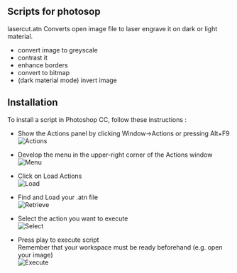 Scripts for photosop
--------------------

  lasercut.atn
    Converts open image file to laser engrave it on
    dark or light material.
  - convert image to greyscale
  - contrast it
  - enhance borders
  - convert to bitmap
  - (dark material mode) invert image

Installation
------------
To install a script in Photoshop CC, follow these instructions :

- Show the Actions panel by clicking Window->Actions or pressing Alt+F9<br />
![Actions](https://raw.github.com/pciavald/photoshop_scripts/master/tutorial/1.png)

- Develop the menu in the upper-right corner of the Actions window<br />
![Menu](https://raw.github.com/pciavald/photoshop_scripts/master/tutorial/2.png)

- Click on Load Actions<br />
![Load](https://raw.github.com/pciavald/photoshop_scripts/master/tutorial/3.png)

- Find and Load your .atn file<br />
![Retrieve](https://raw.github.com/pciavald/photoshop_scripts/master/tutorial/4.png)

- Select the action you want to execute<br />
![Select](https://raw.github.com/pciavald/photoshop_scripts/master/tutorial/5.png)

- Press play to execute script<br />
  Remember that your workspace must be ready beforehand (e.g. open your image)<br />
![Execute](https://raw.github.com/pciavald/photoshop_scripts/master/tutorial/6.png)
